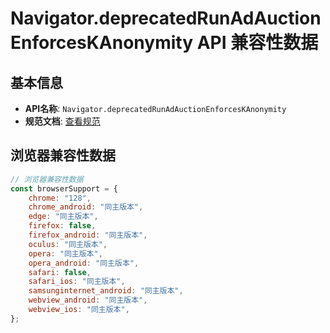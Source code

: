 # Navigator.deprecatedRunAdAuctionEnforcesKAnonymity API 兼容性数据

## 基本信息

- **API名称**: `Navigator.deprecatedRunAdAuctionEnforcesKAnonymity`
- **规范文档**: [查看规范](https://wicg.github.io/turtledove/#dom-navigator-deprecatedrunadauctionenforceskanonymity)

## 浏览器兼容性数据

```javascript
// 浏览器兼容性数据
const browserSupport = {
    chrome: "128",
    chrome_android: "同主版本",
    edge: "同主版本",
    firefox: false,
    firefox_android: "同主版本",
    oculus: "同主版本",
    opera: "同主版本",
    opera_android: "同主版本",
    safari: false,
    safari_ios: "同主版本",
    samsunginternet_android: "同主版本",
    webview_android: "同主版本",
    webview_ios: "同主版本",
};

```

